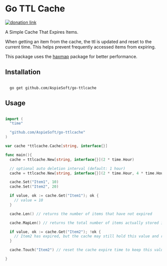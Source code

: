 # Go TTL Cache

[![donation link](https://img.shields.io/badge/buy%20me%20a%20coffee-square-blue)](https://buymeacoffee.aspiesoft.com)

A Simple Cache That Expires Items.

When getting an item from the cache, the ttl is updated and reset to the current time. This helps prevent frequently accessed items from expiring.

This package uses the [haxmap](https://github.com/alphadose/haxmap) package for better performance.

## Installation

```shell script

  go get github.com/AspieSoft/go-ttlcache

```

## Usage

```go

import (
  "time"

  "github.com/AspieSoft/go-ttlcache"
)

var cache *ttlcache.Cache[string, interface{}]

func main(){
  cache = ttlcache.New[string, interface{}](2 * time.Hour)

  // optional auto deletion interval (default: 1 hour)
  cache = ttlcache.New[string, interface{}](2 * time.Hour, 4 * time.Hour)

  cache.Set("Item1", 10)
  cache.Set("Item2", 20)

  if value, ok := cache.Get("Item1"); ok {
    // value = 10
  }

  cache.Len() // returns the number of items that have not expired

  cache.MapLen() // returns the total number of items actually stored in the cache (expired items may still be stored, but the ok value will return false if expired)

  if value, ok := cache.Get("Item2"); !ok {
    // Item2 has expired, but the cache may still hold this value and return it
  }

  cache.Touch("Item2") // reset the cache expire time to keep this value longer

}

```
